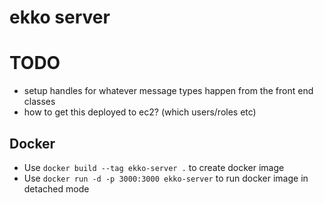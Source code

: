 # ekko server

# TODO

- setup handles for whatever message types happen from the front end classes
- how to get this deployed to ec2? (which users/roles etc)

## Docker
* Use `docker build --tag ekko-server .` to create docker image
* Use `docker run -d -p 3000:3000 ekko-server` to run docker image in detached mode
